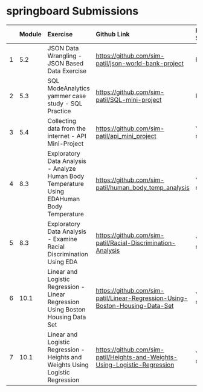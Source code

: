 # springboard Submissions

|  | Module | Exercise|Github Link| Review Status |
|:---|:---|:---|:---|:---|
| 1|5.2|JSON Data Wrangling - JSON Based Data Exercise | https://github.com/sim-patil/json-world-bank-project | Passed|
| 2|5.3|SQL  ModeAnalytics yammer case study - SQL Practice | https://github.com/sim-patil/SQL-mini-project  | Passed|
| 3|5.4|Collecting data from the internet - API Mini-Project| https://github.com/sim-patil/api_mini_project | Yet to review|
| 4|8.3|Exploratory Data Analysis - Analyze Human Body Temperature Using EDAHuman Body Temperature | https://github.com/sim-patil/human_body_temp_analysis | Yet to review|
| 5|8.3|Exploratory Data Analysis - Examine Racial Discrimination Using EDA | https://github.com/sim-patil/Racial-Discrimination-Analysis|Yet to review|
| 6|10.1| Linear and Logistic Regression - Linear Regression Using Boston Housing Data Set| https://github.com/sim-patil/Linear-Regression-Using-Boston-Housing-Data-Set |Yet to review|
| 7|10.1| Linear and Logistic Regression - Heights and Weights Using Logistic Regression| https://github.com/sim-patil/Heights-and-Weights-Using-Logistic-Regression |Yet to review|
